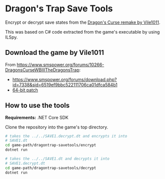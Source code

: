 # Dragon's Trap Save Tools

Encrypt or decrypt save states from the [Dragon's Curse remake by Vile1011](https://www.smspower.org/forums/10266-DragonsCurseWBIIITheDragonsTrap).

This was based on C# code extracted from the game's executable by using ILSpy.

## Download the game by Vile1011

From https://www.smspower.org/forums/10266-DragonsCurseWBIIITheDragonsTrap:

- https://www.smspower.org/forums/download.php?id=7338&sid=6519ef9bbc522111706ca01dfca584b1
- [64-bit patch](https://www.smspower.org/forums/download.php?id=7337&sid=6519ef9bbc522111706ca01dfca584b1)

## How to use the tools

**Requirements:** .NET Core SDK

Clone the repository into the game's top directory.

```sh
# takes the ../../SAVE1.decrypt.dt and encrypts it into
# SAVE1.dt
cd game-path/dragontrap-savetools/encrypt
dotnet run

# takes the ../../SAVE1.dt and decrypts it into
# SAVE1.decrypt.dt
cd game-path/dragontrap-savetools/decrypt
dotnet run
```